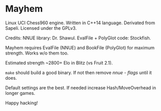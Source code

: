 # Mayhem

Linux UCI Chess960 engine. Written in C++14 language.
Derivated from Sapeli. Licensed under the GPLv3.

Credits: NNUE library: Dr. Shawul. EvalFile + PolyGlot code: Stockfish.

Mayhem requires EvalFile (NNUE) and BookFile (PolyGlot) for maximum strength.
Works w/o them too.

Estimated strength ~2800+ Elo in Blitz (vs Fruit 2.1).

`make` should build a good binary.
If not then remove *nnue - flags* until it does.

Default settings are the best.
If needed increase Hash/MoveOverhead in longer games.

Happy hacking!

